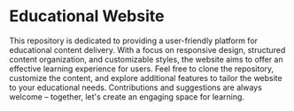 <h1>Educational Website</h1>

This repository is dedicated to providing a user-friendly platform for educational content delivery. With a focus on responsive design, structured content organization, and customizable styles, the website aims to offer an effective learning experience for users. Feel free to clone the repository, customize the content, and explore additional features to tailor the website to your educational needs. Contributions and suggestions are always welcome – together, let's create an engaging space for learning.
